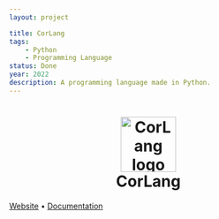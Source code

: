 ```yaml
---
layout: project

title: CorLang
tags:
    - Python
    - Programming Language
status: Done
year: 2022
description: A programming language made in Python.
---
```


<h1 align=center>
    <img src="https://c1200.js.org/CorLang/logo.png" width="100px" alt="CorLang logo" /><br />
    CorLang
</h1>

[Website](https://c1200.js.org/CorLang) &bullet; [Documentation](https://c1200.js.org/CorLang/docs)
